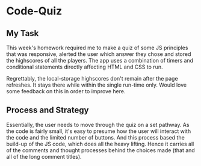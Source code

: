 # Code-Quiz

## My Task

This week's homework required me to make a quiz of some JS principles that was responsive, alerted the user which answer they chose and stored the highscores of all the players. The app uses a combination of timers and conditional statements directly affecting HTML and CSS to run.

Regrettably, the local-storage highscores don't remain after the page refreshes. It stays there while within the single run-time only. Would love some feedback on this in order to improve here.

## Process and Strategy

Essentially, the user needs to move through the quiz on a set pathway. As the code is fairly small, it's easy to presume how the user will interact with the code and the limited number of buttons. And this process based the build-up of the JS code, which does all the heavy lifting. Hence it carries all of the comments and thought processes behind the choices made (that and all of the long comment titles).

